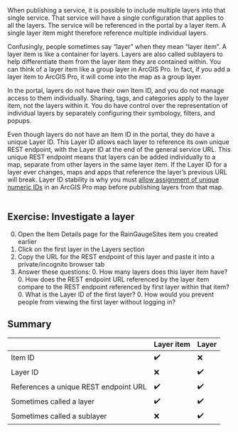When publishing a service, it is possible to include multiple layers into that single service. That service will have a single configuration that applies to all the layers. The service will be referenced in the portal by a layer item. A single layer item might therefore reference multiple individual layers.

Confusingly, people sometimes say “layer” when they mean “layer item”. A layer item is like a container for layers. Layers are also called sublayers to help differentiate them from the layer item they are contained within. You can think of a layer item like a group layer in ArcGIS Pro. In fact, if you add a layer item to ArcGIS Pro, it will come into the map as a group layer. 

In the portal, layers do not have their own Item ID, and you do not manage access to them individually. Sharing, tags, and categories apply to the layer item, not the layers within it. You do have control over the representation of individual layers by separately configuring their symbology, filters, and popups.

Even though layers do not have an Item ID in the portal, they do have a unique Layer ID. This Layer ID allows each layer to reference its own unique REST endpoint, with the Layer ID at the end of the general service URL. This unique REST endpoint means that layers can be added individually to a map, separate from other layers in the same layer item. If the Layer ID for a layer ever changes, maps and apps that reference the layer’s previous URL will break. Layer ID stability is why you must [allow assignment of unique numeric IDs](https://pro.arcgis.com/en/pro-app/latest/help/sharing/overview/assign-layer-ids.htm) in an ArcGIS Pro map before publishing layers from that map.
 
## Exercise: Investigate a layer
0. Open the Item Details page for the RainGaugeSites item you created earlier
0. Click on the first layer in the Layers section
0. Copy the URL for the REST endpoint of this layer and paste it into a private/incognito browser tab
0. Answer these questions:
    0. How many layers does this layer item have?
    0. How does the REST endpoint URL referenced by the layer item compare to the REST endpoint referenced by first layer within that item?
    0. What is the Layer ID of the first layer?
    0. How would you prevent people from viewing the first layer without logging in?

## Summary
|                                       | Layer item | Layer |
| ------------------------------------- | ---------- | ----- |
| Item ID                               | ✔️         | ❌   |
| Layer ID                              | ❌         | ✔️   |
| References a unique REST endpoint URL	| ✔️         | ✔️   |
| Sometimes called a layer              | ✔️         | ✔️   | 
| Sometimes called a sublayer           | ❌         | ✔️   |


